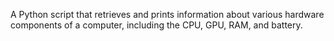 A Python script that retrieves and prints information about various hardware components of a computer, including the CPU, GPU, RAM, and battery.
